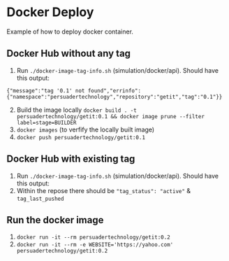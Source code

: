 # Docker Deploy
Example of how to deploy docker container.

## Docker Hub without any tag
1. Run `./docker-image-tag-info.sh` (simulation/docker/api). Should have this output:
```
{"message":"tag '0.1' not found","errinfo":{"namespace":"persuadertechnology","repository":"getit","tag":"0.1"}}
```
2. Build the image locally `docker build . -t persuadertechnology/getit:0.1 && docker image prune --filter label=stage=BUILDER`
3. `docker images` (to verfify the locally built image)
4. `docker push persuadertechnology/getit:0.1`

## Docker Hub with existing tag
1. Run `./docker-image-tag-info.sh` (simulation/docker/api). Should have this output:
2. Within the repose there should be `"tag_status": "active"` & `tag_last_pushed`

## Run the docker image
1. `docker run -it --rm persuadertechnology/getit:0.2`
2. `docker run -it --rm -e WEBSITE='https://yahoo.com' persuadertechnology/getit:0.2`